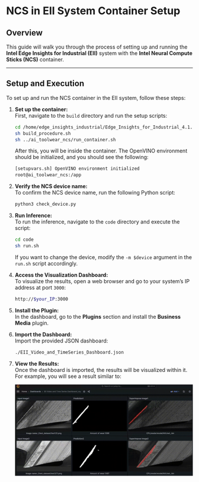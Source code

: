 # NCS in EII System Container Setup

## Overview

This guide will walk you through the process of setting up and running the **Intel Edge Insights for Industrial (EII)** system with the **Intel Neural Compute Sticks (NCS)** container.

---

## Setup and Execution

To set up and run the NCS container in the EII system, follow these steps:

1. **Set up the container:**  
   First, navigate to the `build` directory and run the setup scripts:

    ```bash
    cd /home/edge_insights_industrial/Edge_Insights_for_Industrial_4.1.0/IEdgeInsights/build
    sh build_procedure.sh
    sh ../ai_toolwear_ncs/run_container.sh
    ```

   After this, you will be inside the container. The OpenVINO environment should be initialized, and you should see the following:

    ```bash
    [setupvars.sh] OpenVINO environment initialized
    root@ai_toolwear_ncs:/app
    ```

2. **Verify the NCS device name:**  
   To confirm the NCS device name, run the following Python script:

    ```bash
    python3 check_device.py
    ```

3. **Run Inference:**  
   To run the inference, navigate to the `code` directory and execute the script:

    ```bash
    cd code
    sh run.sh
    ```

   If you want to change the device, modify the `-m $device` argument in the `run.sh` script accordingly.

4. **Access the Visualization Dashboard:**  
   To visualize the results, open a web browser and go to your system’s IP address at port `3000`:

    ```bash
    http://$your_IP:3000
    ```

5. **Install the Plugin:**  
   In the dashboard, go to the **Plugins** section and install the **Business Media** plugin.

6. **Import the Dashboard:**  
   Import the provided JSON dashboard:

    ```bash
    ./EII_Video_and_TimeSeries_Dashboard.json
    ```

7. **View the Results:**  
   Once the dashboard is imported, the results will be visualized within it. For example, you will see a result similar to:

   ![Result GIF](dashboard.gif)

